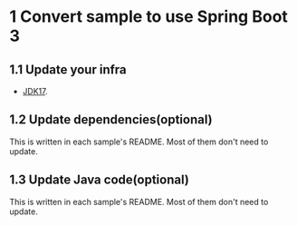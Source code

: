 # 1 Convert sample to use Spring Boot 3

## 1.1 Update your infra

- [JDK17](https://www.oracle.com/java/technologies/downloads/).

## 1.2 Update dependencies(optional)

This is written in each sample's README. Most of them don't need to update.

## 1.3 Update Java code(optional)

This is written in each sample's README. Most of them don't need to update.